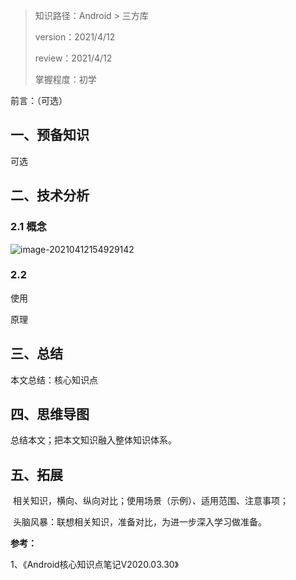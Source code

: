 > 知识路径：Android > 三方库
>
> version：2021/4/12
>
> review：2021/4/12
>
> 掌握程度：初学



前言：（可选）

## 一、预备知识

可选

## 二、技术分析

### 2.1 概念

![image-20210412154929142](C:\Users\NJCS\AppData\Roaming\Typora\typora-user-images\image-20210412154929142.png)

### 2.2 

使用

原理

## 三、总结

本文总结：核心知识点

## 四、思维导图

总结本文；把本文知识融入整体知识体系。

## 五、拓展

​	相关知识，横向、纵向对比；使用场景（示例）、适用范围、注意事项；

​	头脑风暴：联想相关知识，准备对比，为进一步深入学习做准备。



**参考：**

1、《Android核心知识点笔记V2020.03.30》